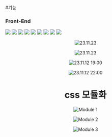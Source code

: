 #기능

### Front-End
<div>
  <img src="https://img.shields.io/badge/scss-1572B6?style=for-the-badge&logo=scss&logoColor=white"> 
  <img src="https://img.shields.io/badge/javascript-F7DF1E?style=for-the-badge&logo=javascript&logoColor=black"> 
  <img src="https://img.shields.io/badge/react-61DAFB?style=for-the-badge&logo=react&logoColor=white">
  <img src="https://img.shields.io/badge/Axios-5A29E4?style=for-the-badge&logo=Axios&logoColor=white">
  <img src="https://img.shields.io/badge/reactrouter-CA4245?style=for-the-badge&logo=reactrouter&logoColor=white">
  <img src="https://img.shields.io/badge/greensock-88CE02?style=for-the-badge&logo=greensock&logoColor=white">
  <img src="https://img.shields.io/badge/recoil-5A29E4?style=for-the-badge&logo=recoil&logoColor=white">
  <img src="https://img.shields.io/badge/stomp-5A29E4?style=for-the-badge&logo=stomp&logoColor=white">
  <img src="https://img.shields.io/badge/jwt-5A29E4?style=for-the-badge&logo=jwt&logoColor=white">
</div>

<div align="center">

![23.11.23](public/git/로그인.gif)

![23.11.23](public/git/회원가입.gif)

![23.11.12 19:00](public/git/1.gif)

![23.11.12 22:00](public/git/2.gif)

</div>

<div align="center">

# css 모듈화

![Module 1](public/git/module1.png)

![Module 2](public/git/module2.png)

![Module 3](public/git/module3.png)

</div>


